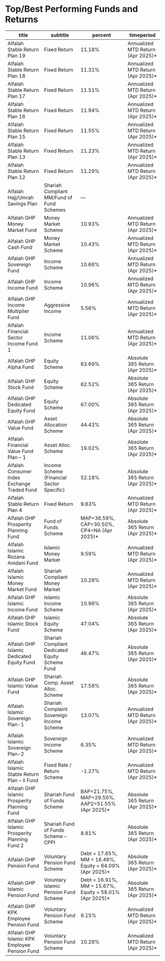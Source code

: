 # Top/Best Performing Funds and Returns

| title                                          | subtitle                                       | percent                                                  | timeperiod                         |
| ---------------------------------------------- | ---------------------------------------------- | -------------------------------------------------------- | ---------------------------------- |
| Alfalah Stable Return Plan 19                  | Fixed Return                                   | 11.18%                                                   | Annualized MTD Return (Apr 2025)\* |
| Alfalah Stable Return Plan 18                  | Fixed Return                                   | 11.31%                                                   | Annualized MTD Return (Apr 2025)\* |
| Alfalah Stable Return Plan 17                  | Fixed Return                                   | 11.51%                                                   | Annualized MTD Return (Apr 2025)\* |
| Alfalah Stable Return Plan 16                  | Fixed Return                                   | 11.94%                                                   | Annualized MTD Return (Apr 2025)\* |
| Alfalah Stable Return Plan 15                  | Fixed Return                                   | 11.55%                                                   | Annualized MTD Return (Apr 2025)\* |
| Alfalah Stable Return Plan 13                  | Fixed Return                                   | 11.23%                                                   | Annualized MTD Return (Apr 2025)\* |
| Alfalah Stable Return Plan 12                  | Fixed Return                                   | 11.29%                                                   | Annualized MTD Return (Apr 2025)\* |
| Alfalah Hajj/Umrah Savings Plan                | Shariah Compliant MM/Fund of Fund Schemes      | —                                                        |                                    |
| Alfalah GHP Money Market Fund                  | Money Market Scheme                            | 10.93%                                                   | Annualized MTD Return (Apr 2025)\* |
| Alfalah GHP Cash Fund                          | Money Market Scheme                            | 10.43%                                                   | Annualized MTD Return (Apr 2025)\* |
| Alfalah GHP Sovereign Fund                     | Income Scheme                                  | 10.66%                                                   | Annualized MTD Return (Apr 2025)\* |
| Alfalah GHP Income Fund                        | Income Scheme                                  | 10.96%                                                   | Annualized MTD Return (Apr 2025)\* |
| Alfalah GHP Income Multiplier Fund             | Aggressive Income                              | 5.56%                                                    | Annualized MTD Return (Apr 2025)\* |
| Alfalah Financial Sector Income Fund 1         | Income Scheme                                  | 11.06%                                                   | Annualized MTD Return (Apr 2025)\* |
| Alfalah GHP Alpha Fund                         | Equity Scheme                                  | 63.69%                                                   | Absolute 365 Return (Apr 2025)\*   |
| Alfalah GHP Stock Fund                         | Equity Scheme                                  | 62.52%                                                   | Absolute 365 Return (Apr 2025)\*   |
| Alfalah GHP Dedicated Equity Fund              | Equity Scheme                                  | 67.00%                                                   | Absolute 365 Return (Apr 2025)\*   |
| Alfalah GHP Value Fund                         | Asset Allocation Scheme                        | 44.43%                                                   | Absolute 365 Return (Apr 2025)\*   |
| Alfalah Financial Value Fund Plan – 1          | Asset Alloc. Scheme                            | 19.02%                                                   | Absolute 365 Return (Apr 2025)\*   |
| Alfalah Consumer Index Exchange Traded Fund    | Income Scheme (Financial Sector Specific)      | 52.18%                                                   | Absolute 365 Return (Apr 2025)\*   |
| Alfalah Stable Return Plan 4                   | Fixed Return                                   | 9.83%                                                    | Annualized MTD Return (Apr 2025)\* |
| Alfalah GHP Prosperity Planning Fund           | Fund of Funds Scheme                           | MAP=36.59%, CAP=30.50%, CP4=NA (Apr 2025)\*              | Absolute 365 Return (Apr 2025)\*   |
| Alfalah Islamic Rozana Amdani Fund             | Islamic Money Market                           | 9.59%                                                    | Annualized MTD Return (Apr 2025)\* |
| Alfalah Islamic Money Market Fund              | Shariah Compliant Money Market                 | 10.28%                                                   | Annualized MTD Return (Apr 2025)\* |
| Alfalah GHP Islamic Income Fund                | Islamic Income Scheme                          | 10.96%                                                   | Absolute 365 Return (Apr 2025)\*   |
| Alfalah GHP Islamic Stock Fund                 | Islamic Equity Scheme                          | 47.04%                                                   | Absolute 365 Return (Apr 2025)\*   |
| Alfalah GHP Islamic Dedicated Equity Fund      | Shariah Compliant Dedicated Equity Scheme Fund | 46.47%                                                   | Absolute 365 Return (Apr 2025)\*   |
| Alfalah GHP Islamic Value Fund                 | Shariah Comp. Asset Alloc. Scheme              | 17.58%                                                   | Absolute 365 Return (Apr 2025)\*   |
| Alfalah Islamic Sovereign Plan-1               | Shariah Complaint Sovereign Income Scheme      | 13.07%                                                   | Annualized MTD Return (Apr 2025)\* |
| Alfalah Islamic Sovereign Plan-2               | Sovereign Income Scheme                        | 6.35%                                                    | Annualized MTD Return (Apr 2025)\* |
| Alfalah Islamic Stable Return Plan – II Fund   | Fixed Rate / Return Scheme                     | -1.27%                                                   | Annualized MTD Return (Apr 2025)\* |
| Alfalah GHP Islamic Prosperity Planning Fund   | Shariah Fund of Funds Scheme                   | BAP=21.75%, MAP=29.50%, AAP2=51.55% (Apr 2025)\*         | Absolute 365 Return (Apr 2025)\*   |
| Alfalah GHP Islamic Prosperity Planning Fund 2 | Shariah Fund of Funds Scheme – CPPI            | 8.81%                                                    | Absolute 365 Return (Apr 2025)\*   |
| Alfalah GHP Pension Fund                       | Voluntary Pension Fund Scheme                  | Debt = 17.65%, MM = 16.49%, Equity = 64.09% (Apr 2025)\* | Absolute 365 Return (Apr 2025)\*   |
| Alfalah GHP Islamic Pension Fund               | Voluntary Islamic Pension Fund Scheme          | Debt = 16.91%, MM = 15.67%, Equity = 58.01% (Apr 2025)\* | Absolute 365 Return (Apr 2025)\*   |
| Alfalah GHP KPK Employee Pension Fund          | Voluntary Pension Fund Scheme                  | 9.15%                                                    | Annualized MTD Return (Apr 2025)\* |
| Alfalah GHP Islamic KPK Employee Pension Fund  | Voluntary Pension Fund Scheme                  | 10.28%                                                   | Annualized MTD Return (Apr 2025)\* |
